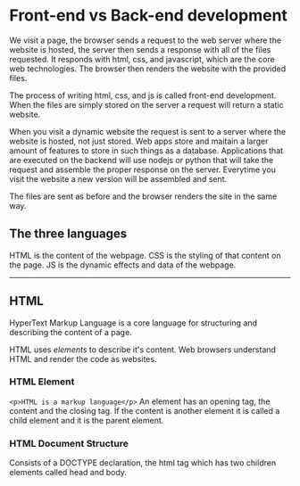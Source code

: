 # Front-end vs Back-end development

We visit a page, the browser sends a request to the web server where the website is hosted, the server then sends a response with all of the files requested. It responds with html, css, and javascript, which are the core web technologies. The browser then renders the website with the provided files.

The process of writing html, css, and js is called front-end development. When the files are simply stored on the server a request will return a static website.

When you visit a dynamic website the request is sent to a server where the website is hosted, not just stored. Web apps store and maitain a larger amount of features to store in such things as a database. Applications that are executed on the backend will use nodejs or python that will take the request and assemble the proper response on the server. Everytime you visit the website a new version will be assembled and sent.

The files are sent as before and the browser renders the site in the same way.

## The three languages

HTML is the content of the webpage. CSS is the styling of that content on the page. JS is the dynamic effects and data of the webpage.

---

## HTML

HyperText Markup Language is a core language for structuring and describing the content of a page.

HTML uses _elements_ to describe it's content.
Web browsers understand HTML and render the code as websites.

### HTML Element

`<p>HTML is a markup language</p>`
An element has an opening tag, the content and the closing tag.
If the content is another element it is called a child element and it is the parent element.

### HTML Document Structure

Consists of a DOCTYPE declaration, the html tag which has two children elements called head and body.
